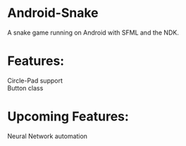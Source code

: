 # Android-Snake
A snake game running on Android with SFML and the NDK.  
  
# Features:
Circle-Pad support  
Button class  
  
# Upcoming Features:  
Neural Network automation

